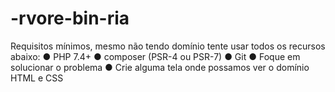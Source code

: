 # -rvore-bin-ria
Requisitos mínimos, mesmo não tendo domínio tente usar todos os recursos abaixo: ● PHP 7.4+ ● composer (PSR-4 ou PSR-7) ● Git ● Foque em solucionar o problema ● Crie alguma tela onde possamos ver o domínio HTML e CSS
